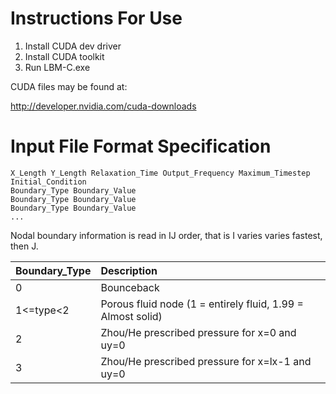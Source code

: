 # Instructions For Use #

  1. Install CUDA dev driver
  1. Install CUDA toolkit
  1. Run LBM-C.exe

CUDA files may be found at:

http://developer.nvidia.com/cuda-downloads

# Input File Format Specification #

```
X_Length Y_Length Relaxation_Time Output_Frequency Maximum_Timestep Initial_Condition
Boundary_Type Boundary_Value
Boundary_Type Boundary_Value
Boundary_Type Boundary_Value
...
```

Nodal boundary information is read in IJ order, that is I varies varies fastest, then J.

|Boundary\_Type|Description                                                  |
|:-------------|:------------------------------------------------------------|
|0             | Bounceback                                                  |
|1<=type<2     | Porous fluid node (1 = entirely fluid, 1.99 = Almost solid) |
|2             | Zhou/He prescribed pressure for x=0 and uy=0                |
|3             | Zhou/He prescribed pressure for x=lx-1 and uy=0             |